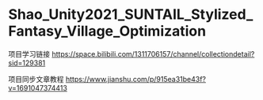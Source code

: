 # Shao_Unity2021_SUNTAIL_Stylized_Fantasy_Village_Optimization
项目学习链接
https://space.bilibili.com/1311706157/channel/collectiondetail?sid=129381

项目同步文章教程
https://www.jianshu.com/p/915ea31be43f?v=1691047374413